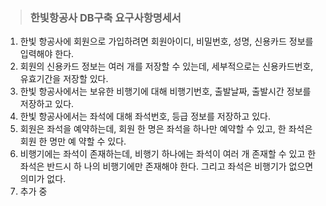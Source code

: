 > ### 한빛항공사 DB구축 요구사항명세서
1. 한빛 항공사에 회원으로 가입하려면 회원아이디, 비밀번호, 성명, 신용카드 정보를 입력해야 한다.
1. 회원의 신용카드 정보는 여러 개를 저장할 수 있는데, 세부적으로는 신용카드번호, 유효기간을 저장할 있다.
1. 한빛 항공사에서는 보유한 비행기에 대해 비행기번호, 출발날짜, 출발시간 정보를 저장하고 있다.
1. 한빛 항공사에서는 좌석에 대해 좌석번호, 등급 정보를 저장하고 있다.
1. 회원은 좌석을 예약하는데, 회원 한 명은 좌석을 하나만 예약할 수 있고, 한 좌석은 회원 한 명만 예 약할 수 있다.
1. 비행기에는 좌석이 존재하는데, 비행기 하나에는 좌석이 여러 개 존재할 수 있고 한 좌석은 반드시 하 나의 비행기에만 존재해야 한다. 그리고 좌석은 비행기가 없으면 의미가 없다.
1. 추가 중